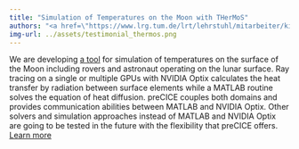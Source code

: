 ```yaml
---
title: "Simulation of Temperatures on the Moon with THerMoS"
authors: "<a href=\"https://www.lrg.tum.de/lrt/lehrstuhl/mitarbeiter/killian-matthias/\"> Matthias Killian</a>, Chair of Astronautics,  Technical University of Munich (TUM), Germany"
img-url: ../assets/testimonial_thermos.png
---
```

We are developing [a tool](https://www.lrg.tum.de/lrt/forschung/exploration-technologies/thermos/) for simulation of temperatures on the surface of the Moon including rovers and astronaut operating on the lunar surface. Ray tracing on a single or multiple GPUs with NVIDIA Optix calculates the heat transfer by radiation between surface elements while a MATLAB routine solves the equation of heat diffusion. preCICE couples both domains and provides communication abilities between MATLAB and NVIDIA Optix. Other solvers and simulation approaches instead of MATLAB and NVIDIA Optix are going to be tested in the future with the flexibility that preCICE offers. [Learn more](https://congress.cimne.com/coupled2019/admin/files/fileabstract/a180.pdf)
